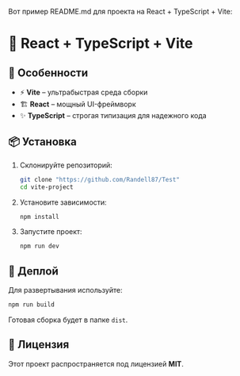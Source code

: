 Вот пример README.md для проекта на React + TypeScript + Vite:

# 🚀 React + TypeScript + Vite

## 📌 Особенности

- ⚡ **Vite** – ультрабыстрая среда сборки
- 🏗 **React** – мощный UI-фреймворк
- ✨ **TypeScript** – строгая типизация для надежного кода

## 📦 Установка

1. Склонируйте репозиторий:
   ```sh
   git clone "https://github.com/Randell87/Test"
   cd vite-project
   ```
2. Установите зависимости:
   ```sh
   npm install
   ```
3. Запустите проект:
   ```sh
   npm run dev
   ```

## 🚀 Деплой

Для развертывания используйте:

```sh
npm run build
```

Готовая сборка будет в папке `dist`.

## 📜 Лицензия

Этот проект распространяется под лицензией **MIT**.
